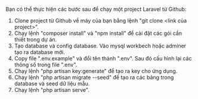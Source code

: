 Bạn có thể thực hiện các bước sau để chạy một project Laravel từ Github:

1. Clone project từ Github về máy của bạn bằng lệnh "git clone <link của project>".
2. Chạy lệnh "composer install" và "npm install" để cài đặt các gói cần thiết trong dự án.
3. Tạo database và config database. Vào mysql workbech hoặc adminer tạo ra database mới.
4. Copy file ".env.example" và đổi tên thành ".env". Sau đó cấu hình lại các thông số trong file ".env".
5. Chạy lệnh "php artisan key:generate" để tạo ra key cho ứng dụng.
6. Chạy lệnh "php artisan migrate --seed" để tạo ra các bảng trong database và seed dữ liệu mẫu.
7. Chạy lệnh "php artisan serve".